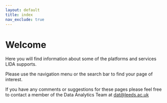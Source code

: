```yaml
---
layout: default
title: index
nav_exclude: true
---
```


# Welcome 

Here you will find information about some of the platforms and services LIDA supports.

Please use the navigation menu or the search bar to find your page of interest.

If you have any comments or suggestions for these pages please feel free to contact a member of the Data Analytics Team at [dat@leeds.ac.uk](mailto:dat@leeds.ac.uk
)
